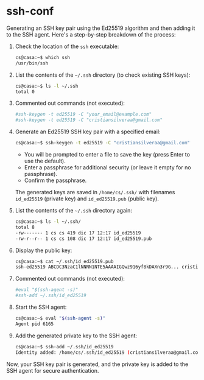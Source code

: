 # ssh-conf

Generating an SSH key pair using the Ed25519 algorithm and then adding it to the SSH agent. Here's a step-by-step breakdown of the process:

1. Check the location of the `ssh` executable:
   ```bash
   cs@casa:~$ which ssh
   /usr/bin/ssh
   ```

2. List the contents of the `~/.ssh` directory (to check existing SSH keys):
   ```bash
   cs@casa:~$ ls -l ~/.ssh
   total 0
   ```

3. Commented out commands (not executed):
   ```bash
   #ssh-keygen -t ed25519 -C "your_email@example.com"
   #ssh-keygen -t ed25519 -C "cristiansilveraa@gmail.com"
   ```

4. Generate an Ed25519 SSH key pair with a specified email:
   ```bash
   cs@casa:~$ ssh-keygen -t ed25519 -C "cristiansilveraa@gmail.com"
   ```

   - You will be prompted to enter a file to save the key (press Enter to use the default).
   - Enter a passphrase for additional security (or leave it empty for no passphrase).
   - Confirm the passphrase.

   The generated keys are saved in `/home/cs/.ssh/` with filenames `id_ed25519` (private key) and `id_ed25519.pub` (public key).

5. List the contents of the `~/.ssh` directory again:
   ```bash
   cs@casa:~$ ls -l ~/.ssh/
   total 8
   -rw------- 1 cs cs 419 dic 17 12:17 id_ed25519
   -rw-r--r-- 1 cs cs 108 dic 17 12:17 id_ed25519.pub
   ```

6. Display the public key:
   ```bash
   cs@casa:~$ cat ~/.ssh/id_ed25519.pub
   ssh-ed25519 ABCDC3NzaC1lNNNN1NTE5AAAAIGQwz916yf8kDAXn3r9G... cristiansilveraa@gmail.com
   ```

7. Commented out commands (not executed):
   ```bash
   #eval "$(ssh-agent -s)"
   #ssh-add ~/.ssh/id_ed25519
   ```

8. Start the SSH agent:
   ```bash
   cs@casa:~$ eval "$(ssh-agent -s)"
   Agent pid 6165
   ```

9. Add the generated private key to the SSH agent:
   ```bash
   cs@casa:~$ ssh-add ~/.ssh/id_ed25519
   Identity added: /home/cs/.ssh/id_ed25519 (cristiansilveraa@gmail.com)
   ```

Now, your SSH key pair is generated, and the private key is added to the SSH agent for secure authentication.
